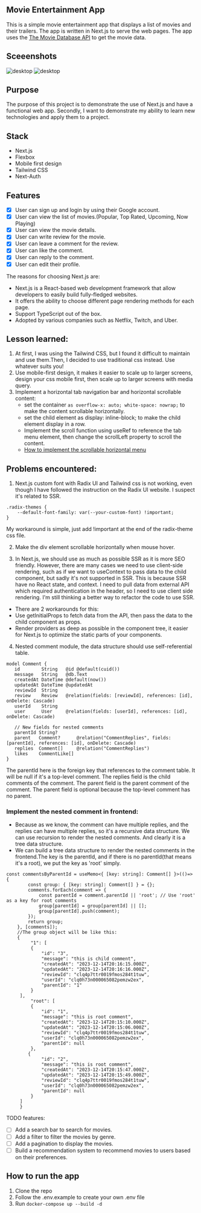 ## Movie Entertainment App
This is a simple movie entertainment app that displays a list of movies and their trailers. The app is written in Next.js to serve the web pages. The app uses the [The Movie Database API](https://www.themoviedb.org/documentation/api) to get the movie data.

## Sceeenshots
![desktop](assets/screen-tablet.png)
![desktop](assets/screen-desktop.png)

## Purpose
The purpose of this project is to demonstrate the use of Next.js and have a functional web app. Secondly, I want to demonstrate my ability to learn new technologies and apply them to a project.

## Stack
- Next.js
- Flexbox
- Mobile first design
- Tailwind CSS
- Next-Auth

## Features
- [x] User can sign up and login by using their Google account.
- [x] User can view the list of movies.(Popular, Top Rated, Upcoming, Now Playing)
- [X] User can view the movie details.
- [X] User can write review for the movie.
- [X] User can leave a comment for the review.
- [X] User can like the comment.
- [X] User can reply to the comment.
- [X] User can edit their profile.

The reasons for choosing Next.js are:
- Next.js is a React-based web development framework that allow developers to easily build fully-fledged websites.
- It offers the ability to choose different page rendering methods for each page.
- Support TypeScript out of the box.
- Adopted by various companies such as Netflix, Twitch, and Uber.

## Lesson learned:
1. At first, I was using the Tailwind CSS, but I found it difficult to maintain and use them.Then, I decided to use traditional css instead. Use whatever suits you!
2. Use mobile-first design, it makes it easier to scale up to larger screens, design your css mobile first, then scale up to larger screens with media query.
3. Implement a horizontal tab navigation bar and horizontal scrollable content:
    - set the container `as overflow-x: auto; white-space: nowrap;` to make the content scrollable horizontally.
    - set the child element as display: inline-block; to make the child element display in a row.
    - Implement the scroll function using useRef to reference the tab menu element, then change the scrollLeft property to scroll the content.
    - [How to implement the scrollable horizontal menu](https://www.youtube.com/watch?v=as01ehtBN0Y&t=1227s&ab_channel=CodingSnow)
## Problems encountered:
1. Next.js custom font with Radix UI and Tailwind css is not working, even though I have followed the instruction on the Radix UI website. I suspect it's related to SSR.
```
.radix-themes {
	--default-font-family: var(--your-custom-font) !important;
}
```
My workaround is simple, just add !important at the end of the radix-theme css file.

2. Make the div element scrollable horizontally when mouse hover.

3. In Next.js, we should use as much as possible SSR as it is more SEO friendly. However, there are many cases we need to use client-side rendering, such as if we want to useContext to pass data to the child component, but sadly it's not supported in SSR.
This is because SSR have no React state, and context. I need to pull data from external API which required authentication in the header, so I need to use client side rendering. I'm still thinking a better way to refactor the code to use SSR.
 - There are 2 workarounds for this:
 - Use getInitialProps to fetch data from the API, then pass the data to the child component as props.
 - Render providers as deep as possible in the component tree, it easier for Next.js to optimize the static parts of your components.

4. Nested comment module, the data structure should use self-referential table.
````
model Comment {
   id        String   @id @default(cuid())
   message   String   @db.Text
   createdAt DateTime @default(now())
   updatedAt DateTime @updatedAt
   reviewId  String
   review    Review   @relation(fields: [reviewId], references: [id], onDelete: Cascade)
   userId    String
   user      User     @relation(fields: [userId], references: [id], onDelete: Cascade)

   // New fields for nested comments
   parentId String?
   parent   Comment?      @relation("CommentReplies", fields: [parentId], references: [id], onDelete: Cascade)
   replies  Comment[]     @relation("CommentReplies")
   likes    CommentLike[]
}
````
The parentId here is the foreign key that references to the comment table. It will be null if it's a top-level comment. The replies field is the child comments of the comment. The parent field is the parent comment of the comment. The parent field is optional because the top-level comment has no parent.

### Implement the nested comment in frontend:
  - Because as we know, the comment can have multiple replies, and the replies can have multiple replies, so it's a recursive data structure. We can use recursion to render the nested comments. And clearly it is a tree data structure.
  - We can build a tree data structure to render the nested comments in the frontend.The key is the parentId, and if there is no parentId(that means it's a root), we put the key as 'root' simply. 
```
const commentsByParentId = useMemo<{ [key: string]: Comment[] }>(()=> {
        const group: { [key: string]: Comment[] } = {};
        comments.forEach(comment => {
            const parentId = comment.parentId || 'root'; // Use 'root' as a key for root comments
            group[parentId] = group[parentId] || [];
            group[parentId].push(comment);
        });
        return group;
    }, [comments]);
    //The group object will be like this:
    {
         "1": [
         {
             "id": "3",
             "message": "this is child comment",
             "createdAt": "2023-12-14T20:16:15.000Z",
             "updatedAt": "2023-12-14T20:16:16.000Z",
             "reviewId": "clq4p7ttr0019fmos284t1tuw",
             "userId": "clq0h73n000065082pemzw2ex",
             "parentId": "1"
         }
     ],
         "root": [
         {
             "id": "1",
             "message": "this is root comment",
             "createdAt": "2023-12-14T20:15:10.000Z",
             "updatedAt": "2023-12-14T20:15:06.000Z",
             "reviewId": "clq4p7ttr0019fmos284t1tuw",
             "userId": "clq0h73n000065082pemzw2ex",
             "parentId": null
         },
        {
             "id": "2",
             "message": "this is root comment",
             "createdAt": "2023-12-14T20:15:47.000Z",
             "updatedAt": "2023-12-14T20:15:49.000Z",
             "reviewId": "clq4p7ttr0019fmos284t1tuw",
             "userId": "clq0h73n000065082pemzw2ex",
             "parentId": null
         }
     ]
     }
```
TODO features:
- [ ] Add a search bar to search for movies.
- [ ] Add a filter to filter the movies by genre.
- [ ] Add a pagination to display the movies.
- [ ] Build a recommendation system to recommend movies to users based on their preferences.

## How to run the app
1. Clone the repo
2. Follow the .env.example to create your own .env file
3. Run `docker-compose up --build -d`